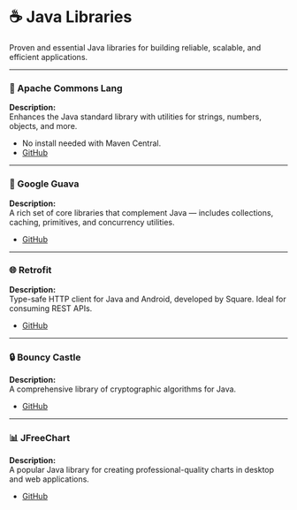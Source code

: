 # ☕ Java Libraries

Proven and essential Java libraries for building reliable, scalable, and efficient applications.

---

### 🧰 Apache Commons Lang

**Description:**  
Enhances the Java standard library with utilities for strings, numbers, objects, and more.

- No install needed with Maven Central.
- [GitHub](https://github.com/apache/commons-lang)

---

### 🔗 Google Guava

**Description:**  
A rich set of core libraries that complement Java — includes collections, caching, primitives, and concurrency utilities.

- [GitHub](https://github.com/google/guava)

---

### 🌐 Retrofit

**Description:**  
Type-safe HTTP client for Java and Android, developed by Square. Ideal for consuming REST APIs.

- [GitHub](https://github.com/square/retrofit)

---

### 🔒 Bouncy Castle

**Description:**  
A comprehensive library of cryptographic algorithms for Java.

- [GitHub](https://github.com/bcgit/bc-java)

---

### 📊 JFreeChart

**Description:**  
A popular Java library for creating professional-quality charts in desktop and web applications.

- [GitHub](https://github.com/jfree/jfreechart)
